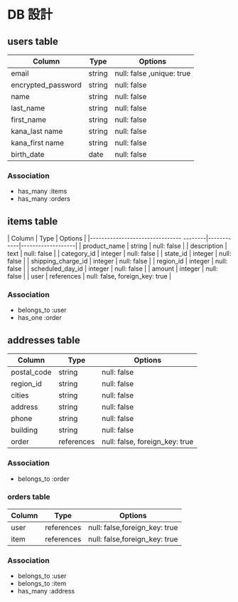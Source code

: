 # DB 設計

## users table

| Column             | Type                | Options                 |
|--------------------|---------------------|-------------------------|
| email              | string              | null: false ,unique: true|
| encrypted_password | string              | null: false             |
| name               | string              | null: false             |
| last_name          | string              | null: false             |
| first_name         | string              | null: false             |
| kana_last name     | string              | null: false             |
| kana_first name    | string              | null: false             |
| birth_date         | date                | null: false             |

### Association

- has_many :items
- has_many :orders

## items table

| Column                                   | Type       | Options           |
|--------------------------------  --------|------------|-------------------|
| product_name                             | string     | null: false       |
| description                              | text       | null: false       |
| category_id                              | integer    | null: false       |
| state_id                                 | integer    | null: false       |
| shipping_charge_id                       | integer    | null: false       |
| region_id                                | integer    | null: false       |
| scheduled_day_id                         | integer    | null: false       |
| amount                                   | integer    | null: false       |
| user                                     | references | null: false, foreign_key: true |

### Association

- belongs_to :user
- has_one :order

## addresses table

| Column      | Type       | Options           |
|-------------|------------|-------------------|
| postal_code                    | string     | null: false       |
| region_id                      | string     | null: false       |
| cities                         | string     | null: false       |
| address                        | string     | null: false       |
| phone                          | string     | null: false       |
| building                       | string     | null: false       |
| order                          | references | null: false, foreign_key: true |

### Association

- belongs_to :order

### orders table
| Column      | Type       | Options           |
|-------------|------------|-------------------|
| user                                 | references     | null: false,foreign_key: true      |
| item                                 | references     | null: false,foreign_key: true      |

### Association

- belongs_to :user
- belongs_to :item
- has_many :address